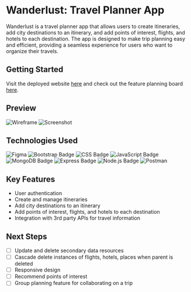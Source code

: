 # Wanderlust: Travel Planner App

Wanderlust is a travel planner app that allows users to create itineraries, add city destinations to an itinerary, and add points of interest, flights, and hotels to each destination. The app is designed to make trip planning easy and efficient, providing a seamless experience for users who want to organize their travels.

## Getting Started

Visit the deployed website [here](https://wanderlust-travel-planner-7da588a66e9b.herokuapp.com/) and check out the feature planning board [here](https://trello.com/b/xA260zwc/project-2).

## Preview
![Wireframe](/images/destinations-wireframes.png)
![Screenshot](/images/views-destinations-show.png)

## Technologies Used

![Figma](https://img.shields.io/badge/figma-%23F24E1E.svg?style=for-the-badge&logo=figma&logoColor=white)
![Bootstrap Badge](https://img.shields.io/badge/Bootstrap-563D7C?style=for-the-badge&logo=bootstrap&logoColor=white)
![CSS Badge](https://img.shields.io/badge/CSS3-1572B6?style=for-the-badge&logo=css3&logoColor=white)
![JavaScript Badge](https://img.shields.io/badge/JavaScript-323330?style=for-the-badge&logo=javascript&logoColor=F7DF1E)
![MongoDB Badge](https://img.shields.io/badge/MongoDB-4EA94B?style=for-the-badge&logo=mongodb&logoColor=white)
![Express Badge](https://img.shields.io/badge/Express.js-000000?style=for-the-badge&logo=express&logoColor=white)
![Node.js Badge](https://img.shields.io/badge/Node.js-339933?style=for-the-badge&logo=nodedotjs&logoColor=white)
![Postman](https://img.shields.io/badge/Postman-FF6C37?style=for-the-badge&logo=postman&logoColor=white)

## Key Features

- User authentication
- Create and manage itineraries
- Add city destinations to an itinerary
- Add points of interest, flights, and hotels to each destination
- Integration with 3rd party APIs for travel information

## Next Steps
- [ ] Update and delete secondary data resources
- [ ] Cascade delete instances of flights, hotels, places when parent is deleted
- [ ] Responsive design
- [ ] Recommend points of interest
- [ ] Group planning feature for collaborating on a trip